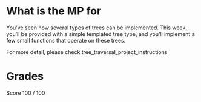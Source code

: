 # What is the MP for
You’ve seen how several types of trees can be implemented. This week, you’ll be provided with a simple
templated tree type, and you’ll implement a few small functions that operate on these trees.

For more detail, please check tree_traversal_project_instructions

# Grades
Score 100 / 100